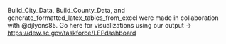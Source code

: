 Build_City_Data, Build_County_Data, and generate_formatted_latex_tables_from_excel were made in collaboration with @djlyons85. Go here for visualizations using our output -> https://dew.sc.gov/taskforce/LFPdashboard
